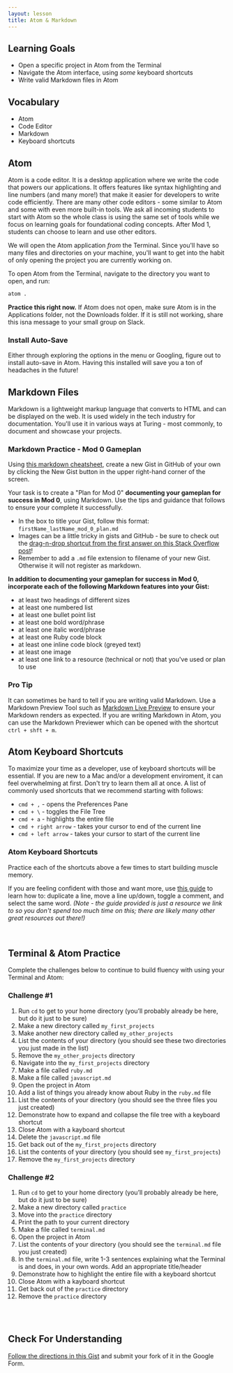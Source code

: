 ```yaml
---
layout: lesson
title: Atom & Markdown
---
```


## Learning Goals

- Open a specific project in Atom from the Terminal
- Navigate the Atom interface, using _some_ keyboard shortcuts
- Write valid Markdown files in Atom

## Vocabulary

- Atom
- Code Editor
- Markdown
- Keyboard shortcuts

## Atom

Atom is a code editor. It is a desktop application where we write the code that powers our applications. It offers features like syntax highlighting and line numbers (and many more!) that make it easier for developers to write code efficiently. There are many other code editors - some similar to Atom and some with even more built-in tools. We ask all incoming students to start with Atom so the whole class is using the same set of tools while we focus on learning goals for foundational coding concepts. After Mod 1, students can choose to learn and use other editors.

We will open the Atom application _from_ the Terminal. Since you'll have so many files and directories on your machine, you'll want to get into the habit of only opening the project you are currently working on.

To open Atom from the Terminal, navigate to the directory you want to open, and run:

```bash
atom .
```

**Practice this right now.** If Atom does not open, make sure Atom is in the Applications folder, not the Downloads folder. If it is still not working, share this isna message to your small group on Slack.

<div class="try-it">
  <h3>Install Auto-Save</h3>
  <p>Either through exploring the options in the menu or Googling, figure out to install auto-save in Atom. Having this installed will save you a ton of headaches in the future!</p>
</div>

## Markdown Files

Markdown is a lightweight markup language that converts to HTML and can be displayed on the web. It is used widely in the tech industry for documentation. You'll use it in various ways at Turing - most commonly, to document and showcase your projects.

<div class="try-it">
  <h3>Markdown Practice - Mod 0 Gameplan</h3>
  <p>Using <a href="https://github.com/adam-p/markdown-here/wiki/Markdown-Cheatsheet" target="blank">this markdown cheatsheet</a>, create a new Gist in GitHub of your own by clicking the New Gist button in the upper right-hand corner of the screen.</p>
  <p>Your task is to create a "Plan for Mod 0" <strong>documenting your gameplan for success in Mod 0</strong>, using Markdown. Use the tips and guidance that follows to ensure your complete it successfully.</p>
</div>

- In the box to title your Gist, follow this format: `firstName_lastName_mod_0_plan.md`
- Images can be a little tricky in gists and GitHub - be sure to check out the [drag-n-drop shortcut from the first answer on this Stack Overflow post](https://stackoverflow.com/questions/16425770/gist-how-are-images-uploaded-to-a-gist)! 
- Remember to add a `.md` file extension to filename of your new Gist. Otherwise it will not register as markdown.

**In addition to documenting your gameplan for success in Mod 0, incorporate each of the following Markdown features into your Gist:**

- at least two headings of different sizes
- at least one numbered list
- at least one bullet point list
- at least one bold word/phrase
- at least one italic word/phrase
- at least one Ruby code block
- at least one inline code block (greyed text)
- at least one image
- at least one link to a resource (technical or not) that you've used or plan to use

<div class="things-to-note">
  <h3>Pro Tip</h3>
  <p>It can sometimes be hard to tell if you are writing valid Markdown. Use a Markdown Preview Tool such as <a href="https://markdownlivepreview.com/" target="blank">Markdown Live Preview</a> to ensure your Markdown renders as expected. If you are writing Markdown in Atom, you can use the Markdown Previewer which can be opened with the shortcut <code> ctrl + shft + m</code>.</p>
</div>

## Atom Keyboard Shortcuts

To maximize your time as a developer, use of keyboard shortcuts will be essential. If you are new to a Mac and/or a development enviroment, it can feel overwhelming at first. Don't try to learn them all at once. A list of commonly used shortcuts that we recommend starting with follows:

- `cmd + ,` - opens the Preferences Pane
- `cmd + \` - toggles the File Tree
- `cmd + a` - highlights the entire file
- `cmd + right arrow` - takes your cursor to end of the current line
- `cmd + left arrow` - takes your cursor to start of the current line

<div class="try-it">
  <h3>Atom Keyboard Shortcuts</h3>
  <p>Practice each of the shortcuts above a few times to start building muscle memory.</p>
  <p>If you are feeling confident with those and want more, use <a href="https://github.com/nwinkler/atom-keyboard-shortcuts" target="blank">this guide</a> to learn how to: duplicate a line, move a line up/down, toggle a comment, and select the same word. <em>(Note - the guide provided is just a resource we link to so you don't spend too much time on this; there are likely many other great resources out there!)</em></p>
</div>
<br>

## Terminal & Atom Practice

Complete the challenges below to continue to build fluency with using your Terminal and Atom:

### Challenge #1

1. Run `cd` to get to your home directory (you’ll probably already be here, but do it just to be sure)
1. Make a new directory called `my_first_projects`
1. Make another new directory called `my_other_projects`
1. List the contents of your directory (you should see these two directories you just made in the list)
1. Remove the `my_other_projects` directory
1. Navigate into the `my_first_projects` directory
1. Make a file called `ruby.md`
1. Make a file called `javascript.md`
1. Open the project in Atom 
1. Add a list of things you already know about Ruby in the `ruby.md` file
1. List the contents of your directory (you should see the three files you just created)
1. Demonstrate how to expand and collapse the file tree with a keyboard shortcut
1. Close Atom with a kayboard shortcut
1. Delete the `javascript.md` file
1. Get back out of the `my_first_projects` directory
1. List the contents of your directory (you should see `my_first_projects`)
1. Remove the `my_first_projects` directory

### Challenge #2

1. Run `cd` to get to your home directory (you’ll probably already be here, but do it just to be sure)
1. Make a new directory called `practice`
1. Move into the `practice` directory
1. Print the path to your current directory
1. Make a file called `terminal.md`
1. Open the project in Atom
1. List the contents of your directory (you should see the `terminal.md` file you just created)
1. In the `terminal.md` file, write 1-3 sentences explaining what the Terminal is and does, in your own words. Add an appropriate title/header
1. Demonstrate how to highlight the entire file with a keyboard shortcut
1. Close Atom with a kayboard shortcut
1. Get back out of the `practice` directory
1. Remove the `practice` directory
<br>
<br>

## Check For Understanding

[Follow the directions in this Gist](https://gist.github.com/ameseee/9dce3499a045f8bc5f00508ef1ccf0c3) and submit your fork of it in the Google Form.

<br><br>